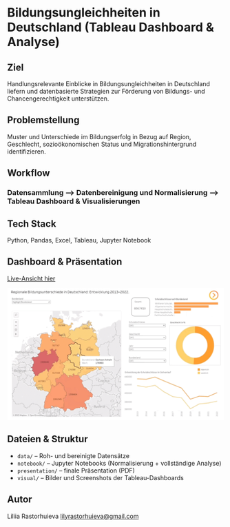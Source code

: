 # Bildungsungleichheiten in Deutschland (Tableau Dashboard & Analyse)  

## Ziel
Handlungsrelevante Einblicke in Bildungsungleichheiten in Deutschland liefern und datenbasierte Strategien zur Förderung von Bildungs- und Chancengerechtigkeit unterstützen.

## Problemstellung
Muster und Unterschiede im Bildungserfolg in Bezug auf Region, Geschlecht, sozioökonomischen Status und Migrationshintergrund identifizieren.

## Workflow  

### Datensammlung --> Datenbereinigung und Normalisierung --> Tableau Dashboard & Visualisierungen

## Tech Stack
Python, Pandas, Excel, Tableau, Jupyter Notebook

## Dashboard & Präsentation
[Live-Ansicht hier](https://public.tableau.com/views/BildungserfolginDeutschlandRegionalesozialeundmigrationsbedingteUngleichheiten_/RegionaleBildungsunterschiedeinDeutschlandEntwicklung20132022_?:language=en-US&:sid=&:redirect=auth&:display_count=n&:origin=viz_share_link)  

![Dashboard GIF](visual/animation.gif)

## Dateien & Struktur
- `data/` – Roh- und bereinigte Datensätze  
- `notebook/` – Jupyter Notebooks (Normalisierung + vollständige Analyse)  
- `presentation/` – finale Präsentation (PDF)
- `visual/` – Bilder und Screenshots der Tableau-Dashboards 

## Autor

Liliia Rastorhuieva 
lilyrastorhuieva@gmail.com


